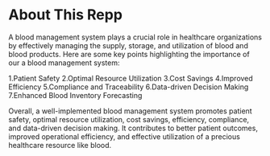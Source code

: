 # About This Repp

A blood management system plays a crucial role in healthcare organizations by effectively managing the supply, storage, and utilization of blood and blood products.
Here are some key points highlighting the importance of our a blood management system:

1.Patient Safety
2.Optimal Resource Utilization
3.Cost Savings
4.Improved Efficiency
5.Compliance and Traceability
6.Data-driven Decision Making
7.Enhanced Blood Inventory Forecasting

Overall, a well-implemented blood management system promotes patient safety, optimal resource utilization, cost savings, efficiency, compliance, and data-driven decision making.
It contributes to better patient outcomes, improved operational efficiency, and effective utilization of a precious healthcare resource like blood.
